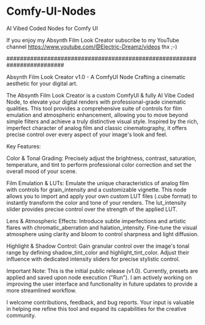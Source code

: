 # Comfy-UI-Nodes
AI Vibed Coded Nodes for Comfy UI

If you enjoy my Absynth Film Look Creator subscribe to my YouTube channel 
https://www.youtube.com/@Electric-Dreamz/videos thx ;-)

#########################################################################

Absynth Film Look Creator v1.0 - A ComfyUI Node
Crafting a cinematic aesthetic for your digital art.

The Absynth Film Look Creator is a custom ComfyUI & fully AI Vibe Coded Node, to elevate your digital renders with professional-grade cinematic qualities. This tool provides a comprehensive suite of controls for film emulation and atmospheric enhancement, allowing you to move beyond simple filters and achieve a truly distinctive visual style. Inspired by the rich, imperfect character of analog film and classic cinematography, it offers precise control over every aspect of your image's look and feel.

Key Features:

Color & Tonal Grading: Precisely adjust the brightness, contrast, saturation, temperature, and tint to perform professional color correction and set the overall mood of your scene.

Film Emulation & LUTs: Emulate the unique characteristics of analog film with controls for grain_intensity and a customizable vignette. This node allows you to import and apply your own custom LUT files (.cube format) to instantly transform the color and tone of your renders. The lut_intensity slider provides precise control over the strength of the applied LUT.

Lens & Atmospheric Effects: Introduce subtle imperfections and artistic flares with chromatic_aberration and halation_intensity. Fine-tune the visual atmosphere using clarity and bloom to control sharpness and light diffusion.

Highlight & Shadow Control: Gain granular control over the image's tonal range by defining shadow_tint_color and highlight_tint_color. Adjust their influence with dedicated intensity sliders for precise stylistic control.

Important Note: This is the initial public release (v1.0). Currently, presets are applied and saved upon node execution ("Run"). I am actively working on improving the user interface and functionality in future updates to provide a more streamlined workflow.

I welcome contributions, feedback, and bug reports. Your input is valuable in helping me refine this tool and expand its capabilities for the creative community.
